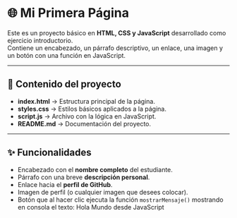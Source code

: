 # 🌐 Mi Primera Página

Este es un proyecto básico en **HTML, CSS y JavaScript** desarrollado como ejercicio introductorio.  
Contiene un encabezado, un párrafo descriptivo, un enlace, una imagen y un botón con una función en JavaScript.

---

## 📌 Contenido del proyecto

- **index.html** → Estructura principal de la página.
- **styles.css** → Estilos básicos aplicados a la página.
- **script.js** → Archivo con la lógica en JavaScript.
- **README.md** → Documentación del proyecto.

---

## ✨ Funcionalidades

- Encabezado con el **nombre completo** del estudiante.
- Párrafo con una breve **descripción personal**.
- Enlace hacia el **perfil de GitHub**.
- Imagen de perfil (o cualquier imagen que desees colocar).
- Botón que al hacer clic ejecuta la función `mostrarMensaje()` mostrando en consola el texto: Hola Mundo desde JavaScript
